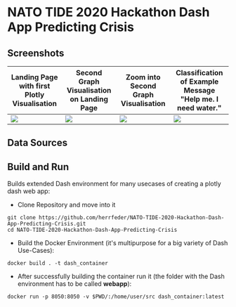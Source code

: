 # NATO TIDE 2020 Hackathon Dash App Predicting Crisis

## Screenshots

|  Landing Page with first Plotly Visualisation | Second Graph Visualisation on Landing Page |  Zoom into Second Graph Visualisation | Classification of Example Message "Help me. I need water." |
|--------------------------------------|--------------------------------------|--------------------------------------|--------------------------------------|
| ![](https://imgur.com/xTMDsW5.jpg) | ![](https://imgur.com/paJIsXT.jpg) | ![](https://imgur.com/bS8uYnF.jpg) | ![](https://imgur.com/95ZeX3K.jpg) |


## Data Sources

## Build and Run

Builds extended Dash environment for many usecases of creating a plotly dash web app:


  * Clone Repository and move into it

```
git clone https://github.com/herrfeder/NATO-TIDE-2020-Hackathon-Dash-App-Predicting-Crisis.git
cd NATO-TIDE-2020-Hackathon-Dash-App-Predicting-Crisis
```

  * Build the Docker Environment (it's multipurpose for a big variety of Dash Use-Cases):

`docker build . -t dash_container`
    
  * After successfully building the container run it (the folder with the Dash environment has to be called __webapp__):
    
`docker run -p 8050:8050 -v $PWD/:/home/user/src dash_container:latest`


